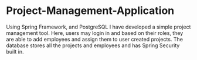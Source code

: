 # Project-Management-Application
Using Spring Framework, and PostgreSQL I have developed a simple project management tool. Here, users may login in and based on their roles, they are able to add employees and assign them to user created projects.
The database stores all the projects and employees and has Spring Security built in. 

